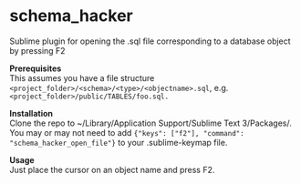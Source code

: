 # schema_hacker
Sublime plugin for opening the .sql file corresponding to a database object by pressing F2

**Prerequisites**  
This assumes you have a file structure `<project_folder>/<schema>/<type>/<objectname>.sql`, e.g. `<project_folder>/public/TABLES/foo.sql.`

**Installation**  
Clone the repo to ~/Library/Application Support/Sublime Text 3/Packages/.
You may or may not need to add `{"keys": ["f2"], "command": "schema_hacker_open_file"}` to your .sublime-keymap file.

**Usage**  
Just place the cursor on an object name and press F2.
